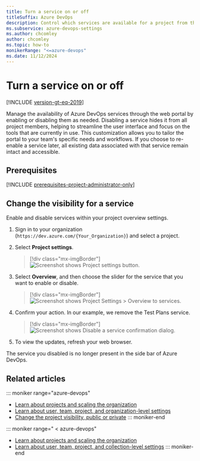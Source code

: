 ```yaml
---
title: Turn a service on or off
titleSuffix: Azure DevOps
description: Control which services are available for a project from the web portal for Azure DevOps.
ms.subservice: azure-devops-settings
ms.author: chcomley
author: chcomley
ms.topic: how-to
monikerRange: "<=azure-devops"
ms.date: 11/12/2024
---
```


# Turn a service on or off

[!INCLUDE [version-gt-eq-2019](../../includes/version-gt-eq-2019.md)]

Manage the availability of Azure DevOps services through the web portal by enabling or disabling them as needed. Disabling a service hides it from all project members, helping to streamline the user interface and focus on the tools that are currently in use. This customization allows you to tailor the portal to your team's specific needs and workflows. If you choose to re-enable a service later, all existing data associated with that service remain intact and accessible.

## Prerequisites

[!INCLUDE [prerequisites-project-administrator-only](../../includes/prerequisites-project-administrator-only.md)]

## Change the visibility for a service

Enable and disable services within your project overview settings.

1. Sign in to your organization (```https://dev.azure.com/{Your_Organization}```) and select a project.
2. Select **Project settings**.

	> [!div class="mx-imgBorder"]  
	> ![Screenshot shows Project settings button.](../../media/settings/open-project-settings-vert-brn.png)  

3. Select **Overview**, and then choose the slider for the service that you want to enable or disable.

	> [!div class="mx-imgBorder"]  
	> ![Screenshot shows Project Settings > Overview to services.](media/services/set-service-visibility.png)  

4. Confirm your action. In our example, we remove the Test Plans service.

	> [!div class="mx-imgBorder"]  
	> ![Screenshot shows Disable a service confirmation dialog.](media/services/remove-test-service.png)

5. To view the updates, refresh your web browser.

The service you disabled is no longer present in the side bar of Azure DevOps.

## Related articles

::: moniker range="azure-devops"
- [Learn about projects and scaling the organization](../projects/about-projects.md)  
- [Learn about user, team, project, and organization-level settings](about-settings.md)
- [Change the project visibility, public or private](../projects/make-project-public.md)
::: moniker-end

::: moniker range=" < azure-devops"
- [Learn about projects and scaling the organization](../projects/about-projects.md)  
- [Learn about user, team, project, and collection-level settings](about-settings.md)
::: moniker-end
